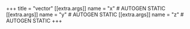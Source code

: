 +++
title = "vector"
[[extra.args]]
name = "x" # AUTOGEN STATIC
[[extra.args]]
name = "y" # AUTOGEN STATIC
[[extra.args]]
name = "z" # AUTOGEN STATIC
+++